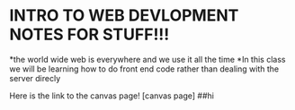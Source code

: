 # INTRO TO WEB DEVLOPMENT NOTES FOR STUFF!!!

*the world wide web is everywhere and we use it all the time
*In this class we will be learning how to do front end code rather than dealing with the server direcly 

Here is the link to the canvas page! [canvas page]
##hi
